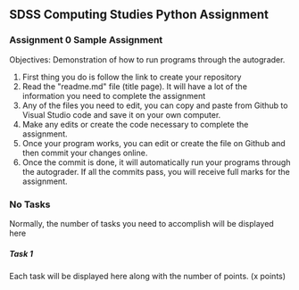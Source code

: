 ## SDSS Computing Studies Python Assignment
### Assignment 0 Sample Assignment

Objectives:
Demonstration of how to run programs through the autograder.

1. First thing you do is follow the link to create your repository
2. Read the "readme.md" file (title page).  It will have a lot of the information you need to complete the assignment
3. Any of the files you need to edit, you can copy and paste from Github to Visual Studio code and save it on your own computer.
4. Make any edits or create the code necessary to complete the assignment.
5. Once your program works, you can edit or create the file on Github and then commit your changes online.
6. Once the commit is done, it will automatically run your programs through the autograder.  If all the commits pass, you will receive full marks for the assignment.

### No Tasks
Normally, the number of tasks you need to accomplish will be displayed here

##### Task 1
Each task will be displayed here along with the number of points.
(x points)


